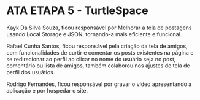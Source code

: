 # ATA ETAPA 5 - TurtleSpace
Kayk Da Silva Souza, ficou responsável por Melhorar a tela de postagens usando Local Storage e JSON, tornando-a mais eficiente e funcional.

Rafael Cunha Santos, ficou responsável pela criação da tela de amigos, com funcionalidades de curtir e comentar os posts existentes na página e se redirecionar ao perfil ao clicar no nome do usuário seja no post, comentário ou lista de amigos, também colaborou nos ajustes de tela de perfil dos usuátios.

Rodrigo Fernandes, ficou responsável por gravar o vídeo apresentando a aplicação e por hospedar o site.
